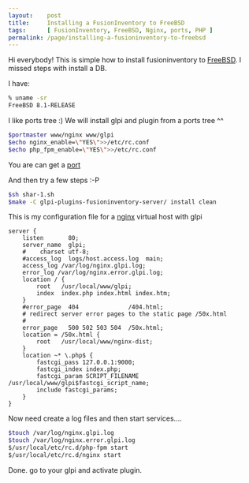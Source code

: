 ```yaml
---
layout:    post
title:     Installing a FusionInventory to FreeBSD
tags:      [ FusionInventory, FreeBSD, Nginx, ports, PHP ]
permalink: /page/installing-a-fusioninventory-to-freebsd
---
```


Hi everybody!
This is simple how to install fusioninventory to [FreeBSD]. I missed steps with install a DB.

I have:

```bash
% uname -sr
FreeBSD 8.1-RELEASE
```

I like ports tree :) We will install glpi and plugin from a ports tree ^^

```bash
$portmaster www/nginx www/glpi
$echo nginx_enable=\"YES\">>/etc/rc.conf
$echo php_fpm_enable=\"YES\">>/etc/rc.conf
```

You are can get a [port]

And then try a few steps :-P

```bash
$sh shar-1.sh
$make -C glpi-plugins-fusioninventory-server/ install clean
```

This is my configuration file for a [nginx] virtual host with glpi

```nginx
server {
	listen       80;
	server_name  glpi;
	#    charset utf-8;
	#access_log  logs/host.access.log  main;
	access_log /var/log/nginx.glpi.log;
	error_log /var/log/nginx.error.glpi.log;
	location / {
		root   /usr/local/www/glpi;
		index  index.php index.html index.htm;
	}
	#error_page  404              /404.html;
	# redirect server error pages to the static page /50x.html
	#
	error_page   500 502 503 504  /50x.html;
	location = /50x.html {
		root   /usr/local/www/nginx-dist;
	}
	location ~* \.php$ {
		fastcgi_pass 127.0.0.1:9000;
		fastcgi_index index.php;
		fastcgi_param SCRIPT_FILENAME /usr/local/www/glpi$fastcgi_script_name;
		include fastcgi_params;
	}
}
```

Now need create a log files and then start services....

```bash
$touch /var/log/nginx.glpi.log
$touch /var/log/nginx.error.glpi.log
$/usr/local/etc/rc.d/php-fpm start
$/usr/local/etc/rc.d/nginx start
```

Done. go to your glpi and activate plugin.

[nginx]: http://www.nginx.org/
[FreeBSD]: http://www.freebsd.org/
[port]: http://www.freebsd.org/cgi/query-pr.cgi?pr=ports/154867
